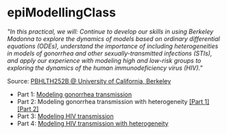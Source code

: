 # epiModellingClass


_"In this practical, we will: Continue to develop our skills in using Berkeley Madonna to explore the dynamics of models based on ordinary differential equations (ODEs), understand the importance of including heterogeneities in models of gonorrhea and other sexually-transmitted infections (STIs), and apply our experience with modeling high and low-risk groups to exploring the dynamics of the human immunodeficiency virus (HIV)."_

Source: [PBHLTH252B @ University of California, Berkeley](https://www.marshalllab.com/courses.html)

* Part 1: [Modeling gonorrhea transmission](https://github.com/Chipdelmal/epiModellingClass/blob/master/Practical03/Gonorrhea_Simple.ipynb)
* Part 2: Modeling gonorrhea transmission with heterogeneity [[Part 1]](https://github.com/Chipdelmal/epiModellingClass/blob/master/Practical03/Gonorrhea_Heterogeneous.ipynb) [[Part 2]](https://github.com/Chipdelmal/epiModellingClass/blob/master/Practical03/Gonorrhea_HeterogeneousB.ipynb)
* Part 3: [Modeling HIV transmission](https://github.com/Chipdelmal/epiModellingClass/blob/master/Practical03/HIV_Simple.ipynb)
* Part 4: [Modeling HIV transmission with heterogeneity](https://github.com/Chipdelmal/epiModellingClass/blob/master/Practical03/HIV_Heterogeneous.ipynb)
